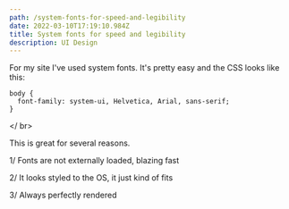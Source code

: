 ```yaml
---
path: /system-fonts-for-speed-and-legibility
date: 2022-03-10T17:19:10.984Z
title: System fonts for speed and legibility
description: UI Design
---
```

For my site I've used system fonts. It's pretty easy and the CSS looks like this: 

```
body {
  font-family: system-ui, Helvetica, Arial, sans-serif;
}
```

</ br>

This is great for several reasons. 

1/ Fonts are not externally loaded, blazing fast

2/ It looks styled to the OS, it just kind of fits

3/ Always perfectly rendered